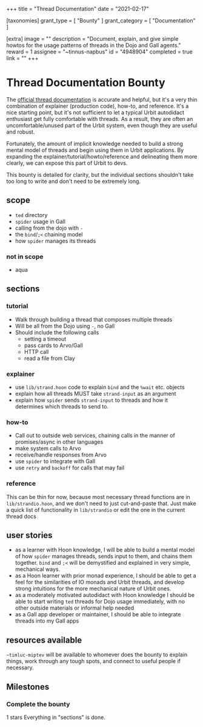 +++
title = "Thread Documentation"
date = "2021-02-17"

[taxonomies]
grant_type = [ "Bounty" ]
grant_category = [ "Documentation" ]

[extra]
image = ""
description = "Document, explain, and give simple howtos for the usage patterns of threads in the Dojo and Gall agents."
reward = 1
assignee = "~tinnus-napbus"
id = "4948904"
completed = true
link = ""
+++

# Thread Documentation Bounty

The [official thread documentation](https://urbit.org/docs/tutorials/arvo/gall/#threads) is accurate and helpful, but it's a very thin combination of explainer (production code), how-to, and reference. It's a nice starting point, but it's not sufficient to let a typical Urbit autodidact enthusiast get fully comfortable with threads. As a result, they are often an uncomfortable/unused part of the Urbit system, even though they are useful and robust.

Fortunately, the amount of implicit knowledge needed to build a strong mental model of threads and begin using them in Urbit applications. By expanding the explainer/tutorial/howto/reference and delineating them more clearly, we can expose this part of Urbit to devs.

This bounty is detailed for clarity, but the individual sections shouldn't take too long to write and don't need to be extremely long.

## scope

- `ted` directory
- `spider` usage in Gall
- calling from the dojo with `-`
- the `bind`/`;<` chaining model
- how `spider` manages its threads

### not in scope

- aqua

## sections

### tutorial

- Walk through building a thread that composes multiple threads
- Will be all from the Dojo using `-`, no Gall
- Should include the following calls
  - setting a timeout
  - pass cards to Arvo/Gall
  - HTTP call
  - read a file from Clay

### explainer

- use `lib/strand.hoon` code to explain `bind` and the `%wait` etc. objects
- explain how all threads MUST take `strand-input` as an argument
- explain how `spider` sends `strand-input` to threads and how it determines which threads to send to.

### how-to

- Call out to outside web services, chaining calls in the manner of promises/async in other languages
- make system calls to Arvo
- receive/handle responses from Arvo
- use `spider` to integrate with Gall
- use `retry` and `backoff` for calls that may fail

### reference

This can be thin for now, because most necessary thread functions are in `lib/strandio.hoon`, and we don't need to just cut-and-paste that. Just make a quick list of functionality in `lib/strandio` or edit the one in the current thread docs

## user stories

- as a learner with Hoon knowledge, I will be able to build a mental model of how `spider` manages threads, sends input to them, and chains them together. `bind` and `;<` will be demystified and explained in very simple, mechanical ways.
- as a Hoon learner with prior monad experience, I should be able to get a feel for the similarities of IO monads and Urbit threads, and develop strong intuitions for the more mechanical nature of Urbit ones.
- as a moderately motivated autodidact with Hoon knowledge I should be able to start writing `ted` threads for Dojo usage immediately, with no other outside materials or informal help needed
- as a Gall app developer or maintainer, I should be able to integrate threads into my Gall apps

## resources available

`~timluc-miptev` will be available to whomever does the bounty to explain things, work through any tough spots, and connect to useful people if necessary.

## Milestones

### Complete the bounty

1 stars
Everything in "sections" is done.
